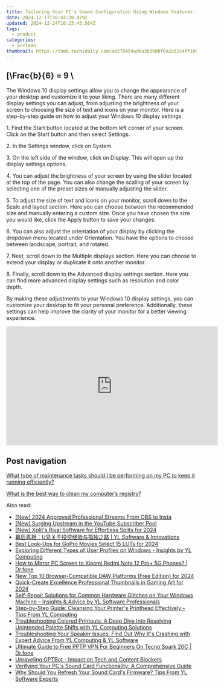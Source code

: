 ```yaml
---
title: Tailoring Your PC's Sound Configuration Using Windows Features - Tips From YL Software Experts
date: 2024-12-17T16:43:20.079Z
updated: 2024-12-24T16:23:43.564Z
tags:
  - product
categories:
  - pcclean
thumbnail: https://thmb.techidaily.com/ab578454ad6a3b390bf0a2c62c4ff10914131d163b29599a64c4c6748f645e74.jpg
---
```


## \[\Frac{b}{6} = 9 \

The Windows 10 display settings allow you to change the appearance of your desktop and customize it to your liking. There are many different display settings you can adjust, from adjusting the brightness of your screen to choosing the size of text and icons on your monitor. Here is a step-by-step guide on how to adjust your Windows 10 display settings. 

1\. Find the Start button located at the bottom left corner of your screen. Click on the Start button and then select Settings.

2\. In the Settings window, click on System.

3\. On the left side of the window, click on Display. This will open up the display settings options. 

4\. You can adjust the brightness of your screen by using the slider located at the top of the page. You can also change the scaling of your screen by selecting one of the preset sizes or manually adjusting the slider.

5\. To adjust the size of text and icons on your monitor, scroll down to the Scale and layout section. Here you can choose between the recommended size and manually entering a custom size. Once you have chosen the size you would like, click the Apply button to save your changes.

6\. You can also adjust the orientation of your display by clicking the dropdown menu located under Orientation. You have the options to choose between landscape, portrait, and rotated.

7\. Next, scroll down to the Multiple displays section. Here you can choose to extend your display or duplicate it onto another monitor.

8\. Finally, scroll down to the Advanced display settings section. Here you can find more advanced display settings such as resolution and color depth. 

By making these adjustments to your Windows 10 display settings, you can customize your desktop to fit your personal preference. Additionally, these settings can help improve the clarity of your monitor for a better viewing experience.

<!-- affiliate ads begin -->
<iframe width="560" height="315" src="https://www.youtube.com/embed/poI1NQxHfjc?si=ZLG0wziYcTKIKwL5" title="YouTube video player" frameborder="0" allow="accelerometer; autoplay; clipboard-write; encrypted-media; gyroscope; picture-in-picture; web-share" referrerpolicy="strict-origin-when-cross-origin" allowfullscreen></iframe>
<!-- affiliate ads end -->

## Post navigation

[What type of maintenance tasks should I be performing on my PC to keep it running efficiently?](https://tools.techidaily.com/pcclean/products/)

[What is the best way to clean my computer’s registry?](https://tools.techidaily.com/pcclean/products/)

<ins class="adsbygoogle"
     style="display:block"
     data-ad-format="autorelaxed"
     data-ad-client="ca-pub-7571918770474297"
     data-ad-slot="1223367746"></ins>

<ins class="adsbygoogle"
     style="display:block"
     data-ad-client="ca-pub-7571918770474297"
     data-ad-slot="8358498916"
     data-ad-format="auto"
     data-full-width-responsive="true"></ins>

<span class="atpl-alsoreadstyle">Also read:</span>
<div><ul>
<li><a href="https://on-screen-recording.techidaily.com/new-2024-approved-professional-streams-from-obs-to-insta/"><u>[New] 2024 Approved Professional Streams From OBS to Insta</u></a></li>
<li><a href="https://facebook-record-videos.techidaily.com/new-surging-upstream-in-the-youtube-subscriber-pool/"><u>[New] Surging Upstream in the YouTube Subscriber Pool</u></a></li>
<li><a href="https://article-helps.techidaily.com/new-xplits-rival-software-for-effortless-splits-for-2024/"><u>[New] Xplit's Rival Software for Effortless Splits for 2024</u></a></li>
<li><a href="https://discover-awesome.techidaily.com/u-yl-software-and-innovations/"><u>幕后真相：U兄关于投资经验与孤独之路 | YL Software & Innovations</u></a></li>
<li><a href="https://fox-friendly.techidaily.com/best-look-ups-for-gopro-movies-select-15-luts-for-2024/"><u>Best Look-Ups for GoPro Movies Select 15 LUTs for 2024</u></a></li>
<li><a href="https://discover-awesome.techidaily.com/exploring-different-types-of-user-profiles-on-windows-insights-by-yl-computing/"><u>Exploring Different Types of User Profiles on Windows - Insights by YL Computing</u></a></li>
<li><a href="https://screen-mirror.techidaily.com/how-to-mirror-pc-screen-to-xiaomi-redmi-note-12-proplus-5g-phones-drfone-by-drfone-android/"><u>How to Mirror PC Screen to Xiaomi Redmi Note 12 Pro+ 5G Phones? | Dr.fone</u></a></li>
<li><a href="https://audio-editing.techidaily.com/new-top-10-browser-compatible-daw-platforms-free-edition-for-2024/"><u>New Top 10 Browser-Compatible DAW Platforms (Free Edition) for 2024</u></a></li>
<li><a href="https://youtube-web.techidaily.com/-create-excellence-professional-thumbnails-in-gaming-art-for-2024/"><u>Quick-Create Excellence Professional Thumbnails in Gaming Art for 2024</u></a></li>
<li><a href="https://discover-awesome.techidaily.com/self-repair-solutions-for-common-hardware-glitches-on-your-windows-machine-insights-and-advice-by-yl-software-professionals/"><u>Self-Repair Solutions for Common Hardware Glitches on Your Windows Machine – Insights & Advice by YL Software Professionals</u></a></li>
<li><a href="https://discover-awesome.techidaily.com/step-by-step-guide-cleansing-your-printers-printhead-effectively-tips-from-yl-computing/"><u>Step-by-Step Guide: Cleansing Your Printer's Printhead Effectively - Tips From YL Computing</u></a></li>
<li><a href="https://discover-awesome.techidaily.com/troubleshooting-colored-printouts-a-deep-dive-into-resolving-unintended-palette-shifts-with-yl-computing-solutions/"><u>Troubleshooting Colored Printouts: A Deep Dive Into Resolving Unintended Palette Shifts with YL Computing Solutions</u></a></li>
<li><a href="https://discover-awesome.techidaily.com/troubleshooting-your-speaker-issues-find-out-why-its-crashing-with-expert-advice-from-yl-computing-and-yl-software/"><u>Troubleshooting Your Speaker Issues: Find Out Why It's Crashing with Expert Advice From YL Computing & YL Software</u></a></li>
<li><a href="https://fake-location.techidaily.com/ultimate-guide-to-free-pptp-vpn-for-beginners-on-tecno-spark-20c-drfone-by-drfone-virtual-android/"><u>Ultimate Guide to Free PPTP VPN For Beginners On Tecno Spark 20C | Dr.fone</u></a></li>
<li><a href="https://tech-revival.techidaily.com/unraveling-gptbot-impact-on-tech-and-content-blockers/"><u>Unraveling GPTBot - Impact on Tech and Content Blockers</u></a></li>
<li><a href="https://discover-awesome.techidaily.com/verifying-your-pcs-sound-card-functionality-a-comprehensive-guide/"><u>Verifying Your PC's Sound Card Functionality: A Comprehensive Guide</u></a></li>
<li><a href="https://discover-awesome.techidaily.com/why-should-you-refresh-your-sound-cards-firmware-tips-from-yl-software-experts/"><u>Why Should You Refresh Your Sound Card's Firmware? Tips From YL Software Experts</u></a></li>
</ul></div>

